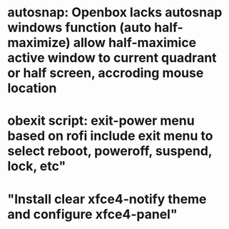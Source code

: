 # autosnap: Openbox lacks autosnap windows function (auto half-maximize) allow half-maximice active window to current quadrant or half screen, accroding mouse location

# obexit script: exit-power menu based on rofi include exit menu to select reboot, poweroff, suspend, lock, etc"

# "Install clear xfce4-notify theme and configure xfce4-panel"
